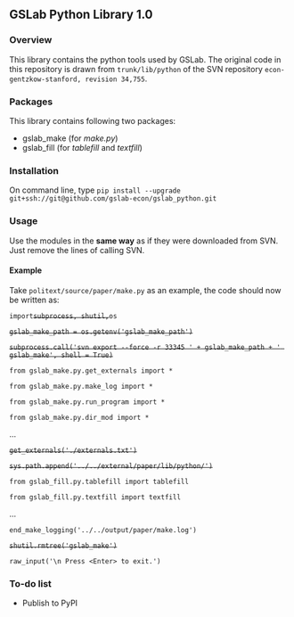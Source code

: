 ## GSLab Python Library 1.0

### Overview
This library contains the python tools used by GSLab. The original code in this repository is drawn from `trunk/lib/python` of the SVN repository `econ-gentzkow-stanford, revision 34,755`.

### Packages
This library contains following two packages: 
 - gslab_make (for *make.py*)
 - gslab_fill (for *tablefill* and *textfill*) 

### Installation
On command line, type `pip install --upgrade git+ssh://git@github.com/gslab-econ/gslab_python.git`

### Usage

Use the modules in the **same way** as if they were downloaded from SVN. Just remove the lines of calling SVN. 

#### Example

Take `politext/source/paper/make.py` as an example, the code should now be written as: 

`import`~~`subprocess, shutil,`~~`os`

~~`gslab_make_path = os.getenv('gslab_make_path')`~~

~~`subprocess.call('svn export --force -r 33345 ' + gslab_make_path + ' gslab_make', shell = True)`~~

`from gslab_make.py.get_externals import *`

`from gslab_make.py.make_log import *`

`from gslab_make.py.run_program import *`

`from gslab_make.py.dir_mod import *`

 ...
 
~~`get_externals('./externals.txt')`~~

~~`sys.path.append('../../external/paper/lib/python/')`~~

`from gslab_fill.py.tablefill import tablefill`

`from gslab_fill.py.textfill import textfill`
 
 ...
 
`end_make_logging('../../output/paper/make.log')`

~~`shutil.rmtree('gslab_make')`~~

`raw_input('\n Press <Enter> to exit.')`

### To-do list 

 - Publish to PyPI

